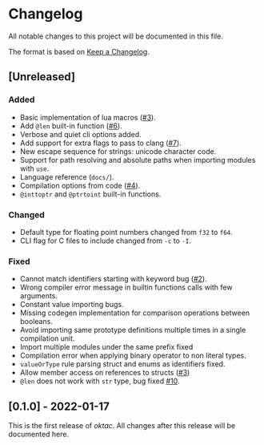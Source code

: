 # Changelog

All notable changes to this project will be documented in this file.

The format is based on [Keep a Changelog](https://keepachangelog.com/en/1.0.0/).

## [Unreleased]

### Added

- Basic implementation of lua macros ([#3](https://todo.sr.ht/~mikelma/oktac/3)).
- Add `@len` built-in function ([#6](https://todo.sr.ht/~mikelma/oktac/6)).
- Verbose and quiet cli options added.
- Add support for extra flags to pass to clang ([#7](https://todo.sr.ht/~mikelma/oktac/7)). 
- New escape sequence for strings: unicode character code.
- Support for path resolving and absolute paths when importing modules with `use`.
- Language reference (`docs/`).
- Compilation options from code ([#4](https://todo.sr.ht/~mikelma/oktac/4)).
- `@inttoptr` and `@ptrtoint` built-in functions.

### Changed

- Default type for floating point numbers changed from `f32` to `f64`.
- CLI flag for C files to include changed from `-c` to `-I`.

### Fixed

- Cannot match identifiers starting with keyword bug ([#2](https://todo.sr.ht/~mikelma/oktac/2)).
- Wrong compiler error message in builtin functions calls with few arguments.
- Constant value importing bugs.
- Missing codegen implementation for comparison operations between booleans.
- Avoid importing same prototype definitions multiple times in a single compilation unit.
- Import multiple modules under the same prefix fixed
- Compilation error when applying binary operator to non literal types.
- `valueOrType` rule parsing struct and enums as identifiers fixed.
- Allow member access on references to structs ([#3](https://todo.sr.ht/~mikelma/oktac/13))
- `@len` does not work with `str` type, bug fixed [#10](https://todo.sr.ht/~mikelma/oktac/10).

## [0.1.0] - 2022-01-17

This is the first release of *oktac*. All changes after this release will 
be documented here.
